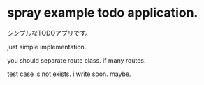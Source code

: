 # spray example todo application.

シンプルなTODOアプリです。

just simple implementation.

you should separate route class. if many routes.

test case is not exists. i write soon. maybe.

